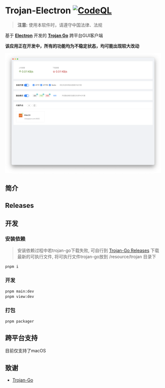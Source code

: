 # Trojan-Electron [![CodeQL](https://github.com/zfangqijun/trojan-electron/actions/workflows/codeql-analysis.yml/badge.svg?branch=main)](https://github.com/zfangqijun/trojan-electron/actions/workflows/codeql-analysis.yml)

> **注意:** 使用本软件时，请遵守中国法律、法规

基于 [**Electron**](https://github.com/electron/electron) 开发的 [**Trojan Go**](https://github.com/p4gefau1t/trojan-go) 跨平台GUI客户端

**该应用正在开发中，所有的功能均为不稳定状态，均可能出现较大改动**

![Image Text](https://github.com/zfangqijun/github-assets/raw/main/trojan-electron/main-page.png)

## 简介

## Releases

## 开发

### 安装依赖

> 安装依赖过程中若trojan-go下载失败, 可自行到 [Trojan-Go Releases](https://github.com/p4gefau1t/trojan-go/releases) 下载最新的可执行文件, 将可执行文件trojan-go放到 /resource/trojan 目录下

```bash
pnpm i
```

### 开发

```bash
pnpm main:dev
pnpm view:dev
```

### 打包

```
pnpm packager
```

## 跨平台支持

目前仅支持了macOS

## 致谢
- [Trojan-Go](https://github.com/p4gefau1t/trojan-go)

